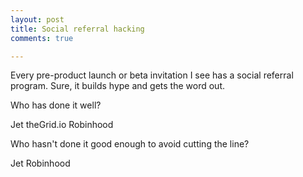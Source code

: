 ```yaml
---
layout: post
title: Social referral hacking
comments: true

---
```


Every pre-product launch or beta invitation I see has a social referral program.
Sure, it builds hype and gets the word out.

Who has done it well?

Jet
theGrid.io
Robinhood

Who hasn't done it good enough to avoid cutting the line?

Jet
Robinhood
